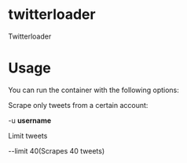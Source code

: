 # twitterloader
Twitterloader

# Usage
You can run the container with the following options:

Scrape only tweets from a certain account:

-u **username**

Limit tweets

--limit 40(Scrapes 40 tweets)
